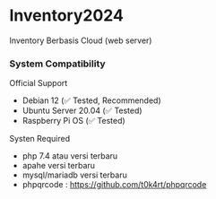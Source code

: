 # Inventory2024
Inventory Berbasis Cloud (web server)

### System Compatibility

Official Support
- Debian 12 (✅ Tested, Recommended)
- Ubuntu Server 20.04 (✅ Tested)
- Raspberry Pi OS (✅ Tested)

Systen Required 
- php 7.4 atau versi terbaru
- apahe versi terbaru
- mysql/mariadb versi terbaru
- phpqrcode : https://github.com/t0k4rt/phpqrcode

